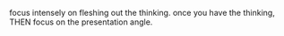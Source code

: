 focus intensely on fleshing out the thinking. once you have the thinking, THEN focus on the presentation angle.